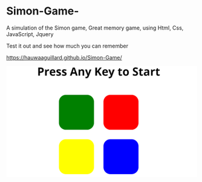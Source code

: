# Simon-Game-
A simulation of the Simon game, Great memory game, using Html, Css, JavaScript, Jquery

Test it out and see how much you can remember

https://hauwaaguillard.github.io/Simon-Game/

![](simon1.PNG)
      

